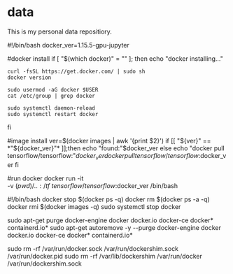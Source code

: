 # data

This is my personal data repositiory.

#!/bin/bash
docker_ver=1.15.5-gpu-jupyter

#docker install
if [ "$(which docker)" = "" ]; then
	echo "docker installing..."

    curl -fsSL https://get.docker.com/ | sudo sh
    docker version

    sudo usermod -aG docker $USER
    cat /etc/group | grep docker

    sudo systemctl daemon-reload
    sudo systemctl restart docker
fi

#image install
ver=$(docker images | awk '{print $2}')
if [[ "${ver}" == *"${docker_ver}"* ]];then
    echo "found:"$docker_ver
else
    echo "docker pull tensorflow/tensorflow:"$docker_ver
    docker pull tensorflow/tensorflow:$docker_ver
fi

#run docker
docker run -it \
    -v $(pwd)/..:/tf \
    tensorflow/tensorflow:$docker_ver /bin/bash


#!/bin/bash
docker stop $(docker ps -q)
docker rm $(docker ps -a -q)
docker rmi $(docker images -q)
sudo systemctl stop docker

sudo apt-get purge docker-engine docker docker.io docker-ce docker* containerd.io*
sudo apt-get autoremove -y --purge docker-engine docker docker.io docker-ce docker* containerd.io*

sudo rm -rf /var/run/docker.sock /var/run/dockershim.sock /var/run/docker.pid
sudo rm -rf /var/lib/dockershim /var/run/docker /var/run/dockershim.sock
